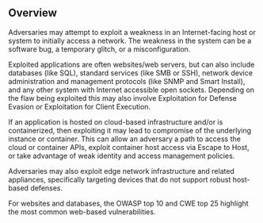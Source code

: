 ## Overview

Adversaries may attempt to exploit a weakness in an Internet-facing host or system to initially access a network. The weakness in the system can be a software bug, a temporary glitch, or a misconfiguration.

Exploited applications are often websites/web servers, but can also include databases (like SQL), standard services (like SMB or SSH), network device administration and management protocols (like SNMP and Smart Install), and any other system with Internet accessible open sockets. Depending on the flaw being exploited this may also involve Exploitation for Defense Evasion or Exploitation for Client Execution.

If an application is hosted on cloud-based infrastructure and/or is containerized, then exploiting it may lead to compromise of the underlying instance or container. This can allow an adversary a path to access the cloud or container APIs, exploit container host access via Escape to Host, or take advantage of weak identity and access management policies.

Adversaries may also exploit edge network infrastructure and related appliances, specifically targeting devices that do not support robust host-based defenses.

For websites and databases, the OWASP top 10 and CWE top 25 highlight the most common web-based vulnerabilities.
